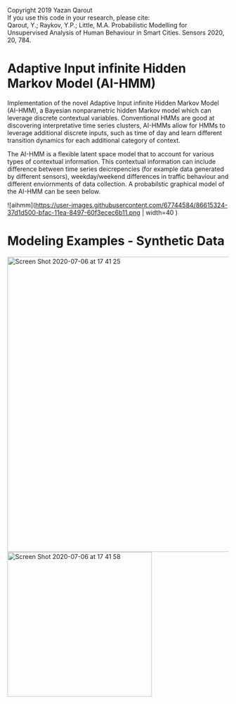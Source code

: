 Copyright 2019 Yazan Qarout \
If you use this code in your research, please cite: \
Qarout, Y.; Raykov, Y.P.; Little, M.A. Probabilistic Modelling for Unsupervised Analysis of Human Behaviour in Smart Cities. Sensors 2020, 20, 784. 

# Adaptive Input infinite Hidden Markov Model (AI-HMM)
Implementation of the novel Adaptive Input infinite Hidden Markov Model (AI-HMM), a Bayesian nonparametric hidden Markov model which can leverage discrete contextual variables. Conventional HMMs are good at discovering interpretative time series clusters, AI-HMMs allow for HMMs to leverage additional discrete inputs, such as time of day and learn different transition dynamics for each additional category of context.

The AI-HMM is a flexible latent space model that to account for various types of contextual information. This contextual information can include difference between time series deicrepencies (for example data generated by different sensors), weekday/weekend differences in traffic behaviour and different enviornments of data collection. A probabilstic graphical model of the AI-HMM can be seen below.

![aihmm](https://user-images.githubusercontent.com/67744584/86615324-37d1d500-bfac-11ea-8497-60f3ecec6b11.png | width=40 )

# Modeling Examples - Synthetic Data

<img width="671" alt="Screen Shot 2020-07-06 at 17 41 25" src="https://user-images.githubusercontent.com/67744584/86618285-8c774f00-bfb0-11ea-9217-299cb57af781.png">




<img width="329" alt="Screen Shot 2020-07-06 at 17 41 58" src="https://user-images.githubusercontent.com/67744584/86618820-74ec9600-bfb1-11ea-90e7-c4b5284313cf.png">

